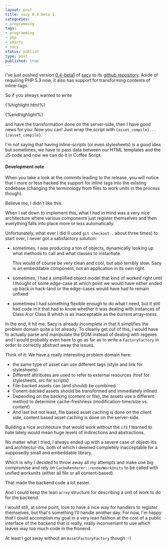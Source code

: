 ```yaml
---
layout: post
title: sacy 0.4-beta 1
categories:
- programming
tags:
- programming
- php
- smarty
- sacy
status: publish
type: post
published: true
---
```


I've just pushed version [0.4-beta1](https://github.com/downloads/pilif/sacy/sacy-0.4-beta1.tar.bz2) of [sacy](http://pilif.github.com/sacy)
to its [github repository](https://github.com/pilif/sacy). Aside of requiring
PHP 5.3 now, it also has support for transforming contents of inline-tags.

So if you always wanted to write

{%highlight html%}
<script type="text/coffeescript">
hello = (a)->
    alert "Hello #{a}"
hello "World"
</script>
{%endhighlight%}

and have the transformation done on the server-side, then I have good news
for you: Now you can! Just wrap the script with
`{asset_compile}...{/asset_compile}`.

I'm not saying that having inline-scripts (or even stylesheets) is a good idea
but sometimes, we have to pass data between our HTML templates and the JS
code and now we can do it in Coffee Script.

#### Development note

When you take a look at the commits leading to the release, you will notice
that I more or less hacked the support for inline tags into the existing
codebase (changing the terminology from files to work units in the process
though).

Believe me, I didn't like this.

When I sat down to implement this, what I had in mind was a very nice
architecture where various components just register themselves and then
everything falls into place more or less automatically.

Unfortunately, what ever I did (I used `git checkout .` about three times) to
start over, I never got a satisfactory solution:

* sometimes, I was producing a ton of objects, dynamically looking up what
methods to call and what classes to instantiate.

    This would of course be very clean and cool, but also terribly slow. Sacy
is an embeddable component, not an application in its own right.

* sometimes, I had a simplified object model that kind of worked right until I
thought of some edge-case at which point we would have either ended up back in
hack-land or the edge-cases would have had to remain unfixed

* sometimes I had something flexible enough to do what I need, but it still
had code in it that had to know whether it was dealing with instances of Class
A or Class B which is as inacceptable as the current array-mess.

In the end, it hit me: Sacy is already incomplete in that it simplifies the
problem domain quite a lot already. To cleanly get out of this, I would have to
actually parse and manipulate the DOM instead of dealing with regexes and I
would probably even have to go as far as to write a `FactoryFactory` in order
to correctly abstract away the issues.

Think of it: We have a really interesting problem domain here:

* the same type of asset can use different tags (style and link for
stylesheets)
* Different attributes are used to refer to external resources (href for
stylesheets, src for scripts)
* File-backed assets can (and should) be combined
* Conent-backed assets should be transformed and immediately inlined
* Depending on the backing (content or file), the assets use a different
method to determine cache-freshness (modification-time/size vs. content)
* And last but not least, file based asset caching is done on the client side,
content based asset caching is done on the server-side.

Building a nice architecture that would work without the `if`s I learned to
hate lately would mean huge levels of indirections and abstractions.

No matter what I tried, I always ended up with a severe case of object-itis and
architectur-itis, both of which I deemed completely inacceptable for a
supposedly small and embeddable library.

Which is why I decided to throw away all my attempts and make one big
compromise and rely on `CacheRenderer::renderWorkUnits` to be called with
unified workunits (either all file or all content-based).

That made the backend code a lot easier.

And I could keep the lean `array` structure for describing a unit of work to do
for the backend.

I would still, at some point, love to have a nice way for handlers to register
themselves, but that's something I'll handle another day. For now, I'm happy
that I could accomplish my goal in a very lean fashion at the cost of a public
interface of the backend that is really, really inconvenient to use which leaves way too much code in the fronend.

At least I got away without an `AssetFactoryFactory` though :-)